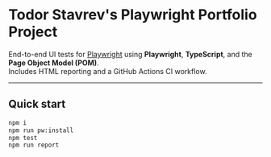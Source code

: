 # Todor Stavrev's Playwright Portfolio Project
<!-- If you want the CI badge, uncomment the next line -->
<!-- [![Playwright CI](https://github.com/tosheto/playwright-portfolio/actions/workflows/playwright.yml/badge.svg)](https://github.com/tosheto/playwright-portfolio/actions/workflows/playwright.yml) -->

End-to-end UI tests for [Playwright](https://playwright.dev) using **Playwright**, **TypeScript**, and the **Page Object Model (POM)**.  
Includes HTML reporting and a GitHub Actions CI workflow.

---

## Quick start

```bash
npm i
npm run pw:install
npm test
npm run report
